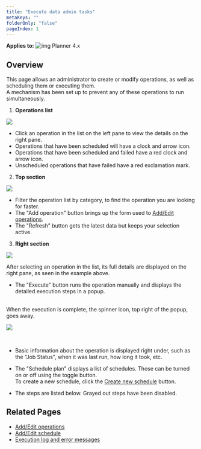 ```yaml
---
title: "Execute data admin tasks"
metaKeys: ""
folderOnly: "false"
pageIndex: 1
---
```


 **Applies to:** ![img](https://profitbasedocs.blob.core.windows.net/icons/yes-icon.png) Planner 4.x
 
## Overview

This page allows an administrator to create or modify operations, as well as scheduling them or executing them.
<br/>
A mechanism has been set up to prevent any of these operations to run simultaneously.
<br/>

1. **Operations list**<br/>

![](https://profitbasedocs.blob.core.windows.net/plannerimages/Operations1.png)

- Click an operation in the list on the left pane to view the details on the right pane.
- Operations that have been scheduled will have a clock and arrow icon.
- Operations that have been scheduled and failed have a red clock and arrow icon.
- Unscheduled operations that have failed have a red exclamation mark.

2. **Top section**<br/>

![](https://profitbasedocs.blob.core.windows.net/plannerimages/OperationsTopSection.png)

- Filter the operation list by category, to find the operation you are looking for faster.<br/>
- The "Add operation" button brings up the form used to [Add/Edit operations](AddEditOperation.md).<br/>
- The "Refresh" button gets the latest data but keeps your selection active.

3. **Right section**<br/>

![](https://profitbasedocs.blob.core.windows.net/plannerimages/OperationDetails.png)

After selecting an operation in the list, its full details are displayed on the right pane, as seen in the example above.

- The "Execute" button runs the operation manually and displays the detailed execution steps in a popup.
<br/>
When the execution is complete, the spinner icon, top right of the popup, goes away.

![](https://profitbasedocs.blob.core.windows.net/plannerimages/OperationRunning.png)

<br/>

- Basic information about the operation is displayed right under, such as the "Job Status", when it was last run, how long it took, etc.

- The "Schedule plan" displays a list of schedules. Those can be turned on or off using the toggle button.<br/>
To create a new schedule, click the [Create new schedule](AddEditSchedule.md) button.

- The steps are listed below. Grayed out steps have been disabled.


## Related Pages

-  [Add/Edit operations](AddEditOperation.md)
-  [Add/Edit schedule](AddEditSchedule.md)
-  [Execution log and error messages](OperationLog.md)
